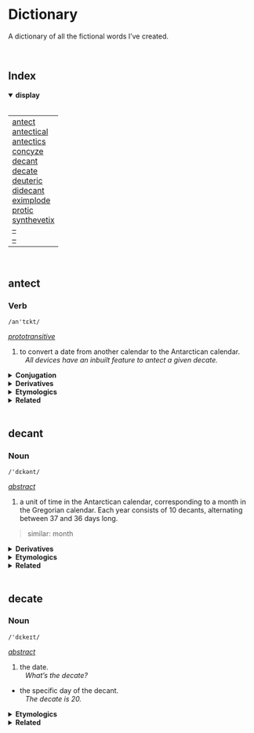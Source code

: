 # Dictionary

A dictionary of all the fictional words I’ve created.


<br>


## Index

<details open>
  <summary> <b> display </b> </summary> <br>

<table>
  <td>
    <a href="#antect"> antect </a> <br>
    <a href="#antectical"> antectical </a> <br>
    <a href="#antectics"> antectics </a> <br>
    <a href="#concyze"> concyze </a> <br>
    <a href="#decant"> decant </a> <br>
    <a href="#decate"> decate </a> <br>
    <a href="#deuteric"> deuteric </a> <br>
    <a href="#didecant"> didecant </a> <br>
    <a href="#eximplode"> eximplode </a> <br>
    <a href="#protic"> protic </a> <br>
    <a href="#synthevetix"> synthevetix </a> <br>
    <a href="#"> – </a> <br>
    <a href="#"> – </a>
  </td>
</table>

</details>


<br>


## antect

### Verb
`/an'tɛkt/`

*[prototransitive]()*

1. to convert a date from another calendar to the Antarctican calendar.  
&ensp; *All devices have an inbuilt feature to antect a given decate.*

<details>
  <summary> <b> Conjugation </b> </summary> <br>

| tense | participle |
| :---- | :--------- |
| present | antecting |
| past | antected |
| perfect | antuct |

</details>

<details>
  <summary> <b> Derivatives </b> </summary>

&emsp; [antectics](#antectics)  
&emsp; [antectical](#antectical)

</details>

<details>
  <summary> <b> Etymologics </b> </summary>

&emsp; *Spontaneous emergence* may have derived from ‘Antarctica’

</details>

<details>
  <summary> <b> Related </b> </summary>

&emsp; [decate](#decate)

</details>


<br>


## decant

### Noun
`/'dɛkənt/`

*[abstract]()*

1. a unit of time in the Antarctican calendar, corresponding to a month in the Gregorian calendar. Each year consists of 10 decants, alternating between 37 and 36 days long.  
> similar: month

<details>
  <summary> <b> Derivatives </b> </summary>

&emsp; [didecant](#didecant)  
&emsp; [decate](#decate)

</details>

<details>
  <summary> <b> Etymologics </b> </summary>

&emsp; *New Antarctica* » Greek ***deka*** ‘ten’ + ***ant*** in *Antarctica*

</details>

<details>
  <summary> <b> Related </b> </summary>

&emsp; [decate](#decate)

</details>


<br>


## decate

### Noun
`/'dɛkeɪt/`

*[abstract]()*

1. the date.  
&ensp; *What’s the decate?*
- the specific day of the decant.  
&ensp; *The decate is 20.*

<details>
  <summary> <b> Etymologics </b> </summary>

&emsp; *New Antarctica* » Greek ***deka*** ‘ten’ + ***-ate***
&emsp; also from Antarctican *decant*

</details>

<details>
  <summary> <b> Related </b> </summary>

&emsp; [decant](#decant)

</details>
